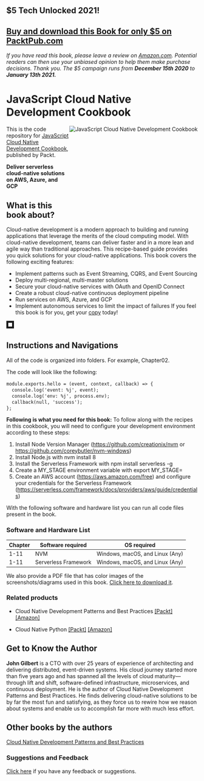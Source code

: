 ## $5 Tech Unlocked 2021!
[Buy and download this Book for only $5 on PacktPub.com](https://www.packtpub.com/product/javascript-cloud-native-development-cookbook/9781788470414)
-----
*If you have read this book, please leave a review on [Amazon.com](https://www.amazon.com/gp/product/1788470419).     Potential readers can then use your unbiased opinion to help them make purchase decisions. Thank you. The $5 campaign         runs from __December 15th 2020__ to __January 13th 2021.__*

# JavaScript Cloud Native Development Cookbook

<a href="https://www.packtpub.com/application-development/javascript-cloud-native-development-cookbook?utm_source=github&utm_medium=repository&utm_campaign=9781788470414 "> <img src="https://d1ldz4te4covpm.cloudfront.net/sites/default/files/imagecache/ppv4_main_book_cover/B08809.png" alt="JavaScript Cloud Native Development Cookbook" height="256px" align="right"></a>

This is the code repository for [JavaScript Cloud Native Development Cookbook](https://www.packtpub.com/application-development/javascript-cloud-native-development-cookbook?utm_source=github&utm_medium=repository&utm_campaign=9781789133806), published by Packt.

**Deliver serverless cloud-native solutions on AWS, Azure, and GCP**

## What is this book about?
Cloud-native development is a modern approach to building and running applications that leverage the merits of the cloud computing model. With cloud-native development, teams can deliver faster and in a more lean and agile way than traditional approaches. This recipe-based guide provides you quick solutions for your cloud-native applications.
This book covers the following exciting features:
* Implement patterns such as Event Streaming, CQRS, and Event Sourcing
* Deploy multi-regional, multi-master solutions
* Secure your cloud-native services with OAuth and OpenID Connect
* Create a robust cloud-native continuous deployment pipeline
* Run services on AWS, Azure, and GCP
* Implement autonomous services to limit the impact of failures
If you feel this book is for you, get your [copy](https://www.amazon.com/dp/B0787DF1FH) today!

<a href="https://www.packtpub.com/?utm_source=github&utm_medium=banner&utm_campaign=GitHubBanner"><img src="https://raw.githubusercontent.com/PacktPublishing/GitHub/master/GitHub.png" 
alt="https://www.packtpub.com/" border="5" /></a>

## Instructions and Navigations
All of the code is organized into folders. For example, Chapter02.

The code will look like the following:
```
module.exports.hello = (event, context, callback) => {
  console.log('event: %j', event);
  console.log('env: %j', process.env);
  callback(null, 'success');
};
```

**Following is what you need for this book:**
To follow along with the recipes in this cookbook, you will need to configure your
development environment according to these steps:
  1. Install Node Version Manager (https://github.com/creationix/nvm or https://github.com/coreybutler/nvm-windows)
  2. Install Node.js with nvm install 8
  3. Install the Serverless Framework with npm install serverless -g
  4. Create a MY_STAGE environment variable with export MY_STAGE=<yourname>
  5. Create an AWS account (https://aws.amazon.com/free) and configure your credentials for the Serverless Framework (https://serverless.com/framework/docs/providers/aws/guide/credentials)

With the following software and hardware list you can run all code files present in the book.
### Software and Hardware List
| Chapter  | Software required                   | OS required                        |
| -------- | ------------------------------------| -----------------------------------|
| 1-11     | NVM                                 | Windows, macOS, and Linux (Any)    |
| 1-11     | Serverless Framework                | Windows, macOS, and Linux (Any)    |

We also provide a PDF file that has color images of the screenshots/diagrams used in this book. [Click here to download it](https://www.packtpub.com/sites/default/files/downloads/9781788470414_ColorImages.pdf).

### Related products
* Cloud Native Development Patterns and Best Practices [[Packt]](https://www.packtpub.com/application-development/cloud-native-development-patterns-and-best-practices?utm_source=github&utm_medium=repository&utm_campaign=9781788473927 ) [[Amazon]](https://www.amazon.com/dp/1788473922)

* Cloud Native Python [[Packt]](https://www.packtpub.com/application-development/cloud-native-python?utm_source=github&utm_medium=repository&utm_campaign=9781787129313 ) [[Amazon]](https://www.amazon.com/dp/1787129314)


## Get to Know the Author
**John Gilbert**
is a CTO with over 25 years of experience of architecting and delivering
distributed, event-driven systems. His cloud journey started more than five years ago and
has spanned all the levels of cloud maturity—through lift and shift, software-defined
infrastructure, microservices, and continuous deployment. He is the author of Cloud Native
Development Patterns and Best Practices. He finds delivering cloud-native solutions to be by
far the most fun and satisfying, as they force us to rewire how we reason about systems and
enable us to accomplish far more with much less effort.

## Other books by the authors
[Cloud Native Development Patterns and Best Practices](https://www.packtpub.com/application-development/cloud-native-development-patterns-and-best-practices?utm_source=github&utm_medium=repository&utm_campaign=9781788473927 )


### Suggestions and Feedback
[Click here](https://docs.google.com/forms/d/e/1FAIpQLSdy7dATC6QmEL81FIUuymZ0Wy9vH1jHkvpY57OiMeKGqib_Ow/viewform) if you have any feedback or suggestions.
